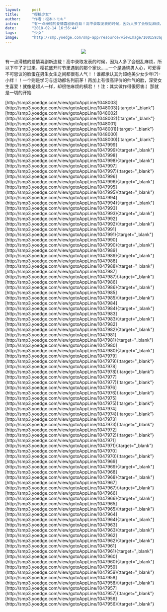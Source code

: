 ```yaml
---
layout:     post
title:      "樱桃少女"
author:     "作者：松本トモキ"
intro:      "有一点滑稽的爱情喜剧新连载！高中录取发表的时候，因为人多了会很乱麻烦，所以下午了才过来。樱花盛开时节里遇到的那个家伙……一个是通晓男人心，可爱得不可思议的脸蛋在男生女生之间都很有人气！！谁都承认其为超绝美少女少年(?)-小绊！！一个则是学习与运动都名列前茅！再加上有很高评价的帅气的脸，深受女生喜爱！就像是超人一样，却很怕麻烦的槙君！！注：其实做作得很厉害:）那就是一切的开始"
date:       "2018-02-14 16:56:44"
tags:       "少女"
image:      "http://smp.yoedge.com/smp-app/resource/viewImage/1001593appline.png"
---
```

<div style="text-align: center">
<p><img src="http://smp.yoedge.com/smp-app/resource/viewImage/1001593appline.png"/></p>
</div>
<p class="post-meta">
<span>有一点滑稽的爱情喜剧新连载！高中录取发表的时候，因为人多了会很乱麻烦，所以下午了才过来。樱花盛开时节里遇到的那个家伙……一个是通晓男人心，可爱得不可思议的脸蛋在男生女生之间都很有人气！！谁都承认其为超绝美少女少年(?)-小绊！！一个则是学习与运动都名列前茅！再加上有很高评价的帅气的脸，深受女生喜爱！就像是超人一样，却很怕麻烦的槙君！！注：其实做作得很厉害:）那就是一切的开始</span>
</p>
[http://smp3.yoedge.com/view/gotoAppLine/1048003](http://smp3.yoedge.com/view/gotoAppLine/1048003){:target="_blank"}
[http://smp3.yoedge.com/view/gotoAppLine/1048002](http://smp3.yoedge.com/view/gotoAppLine/1048002){:target="_blank"}
[http://smp3.yoedge.com/view/gotoAppLine/1048001](http://smp3.yoedge.com/view/gotoAppLine/1048001){:target="_blank"}
[http://smp3.yoedge.com/view/gotoAppLine/1048000](http://smp3.yoedge.com/view/gotoAppLine/1048000){:target="_blank"}
[http://smp3.yoedge.com/view/gotoAppLine/1047999](http://smp3.yoedge.com/view/gotoAppLine/1047999){:target="_blank"}
[http://smp3.yoedge.com/view/gotoAppLine/1047998](http://smp3.yoedge.com/view/gotoAppLine/1047998){:target="_blank"}
[http://smp3.yoedge.com/view/gotoAppLine/1047997](http://smp3.yoedge.com/view/gotoAppLine/1047997){:target="_blank"}
[http://smp3.yoedge.com/view/gotoAppLine/1047996](http://smp3.yoedge.com/view/gotoAppLine/1047996){:target="_blank"}
[http://smp3.yoedge.com/view/gotoAppLine/1047995](http://smp3.yoedge.com/view/gotoAppLine/1047995){:target="_blank"}
[http://smp3.yoedge.com/view/gotoAppLine/1047994](http://smp3.yoedge.com/view/gotoAppLine/1047994){:target="_blank"}
[http://smp3.yoedge.com/view/gotoAppLine/1047993](http://smp3.yoedge.com/view/gotoAppLine/1047993){:target="_blank"}
[http://smp3.yoedge.com/view/gotoAppLine/1047992](http://smp3.yoedge.com/view/gotoAppLine/1047992){:target="_blank"}
[http://smp3.yoedge.com/view/gotoAppLine/1047991](http://smp3.yoedge.com/view/gotoAppLine/1047991){:target="_blank"}
[http://smp3.yoedge.com/view/gotoAppLine/1047990](http://smp3.yoedge.com/view/gotoAppLine/1047990){:target="_blank"}
[http://smp3.yoedge.com/view/gotoAppLine/1047989](http://smp3.yoedge.com/view/gotoAppLine/1047989){:target="_blank"}
[http://smp3.yoedge.com/view/gotoAppLine/1047988](http://smp3.yoedge.com/view/gotoAppLine/1047988){:target="_blank"}
[http://smp3.yoedge.com/view/gotoAppLine/1047987](http://smp3.yoedge.com/view/gotoAppLine/1047987){:target="_blank"}
[http://smp3.yoedge.com/view/gotoAppLine/1047986](http://smp3.yoedge.com/view/gotoAppLine/1047986){:target="_blank"}
[http://smp3.yoedge.com/view/gotoAppLine/1047985](http://smp3.yoedge.com/view/gotoAppLine/1047985){:target="_blank"}
[http://smp3.yoedge.com/view/gotoAppLine/1047984](http://smp3.yoedge.com/view/gotoAppLine/1047984){:target="_blank"}
[http://smp3.yoedge.com/view/gotoAppLine/1047983](http://smp3.yoedge.com/view/gotoAppLine/1047983){:target="_blank"}
[http://smp3.yoedge.com/view/gotoAppLine/1047982](http://smp3.yoedge.com/view/gotoAppLine/1047982){:target="_blank"}
[http://smp3.yoedge.com/view/gotoAppLine/1047981](http://smp3.yoedge.com/view/gotoAppLine/1047981){:target="_blank"}
[http://smp3.yoedge.com/view/gotoAppLine/1047980](http://smp3.yoedge.com/view/gotoAppLine/1047980){:target="_blank"}
[http://smp3.yoedge.com/view/gotoAppLine/1047979](http://smp3.yoedge.com/view/gotoAppLine/1047979){:target="_blank"}
[http://smp3.yoedge.com/view/gotoAppLine/1047978](http://smp3.yoedge.com/view/gotoAppLine/1047978){:target="_blank"}
[http://smp3.yoedge.com/view/gotoAppLine/1047977](http://smp3.yoedge.com/view/gotoAppLine/1047977){:target="_blank"}
[http://smp3.yoedge.com/view/gotoAppLine/1047976](http://smp3.yoedge.com/view/gotoAppLine/1047976){:target="_blank"}
[http://smp3.yoedge.com/view/gotoAppLine/1047975](http://smp3.yoedge.com/view/gotoAppLine/1047975){:target="_blank"}
[http://smp3.yoedge.com/view/gotoAppLine/1047974](http://smp3.yoedge.com/view/gotoAppLine/1047974){:target="_blank"}
[http://smp3.yoedge.com/view/gotoAppLine/1047973](http://smp3.yoedge.com/view/gotoAppLine/1047973){:target="_blank"}
[http://smp3.yoedge.com/view/gotoAppLine/1047972](http://smp3.yoedge.com/view/gotoAppLine/1047972){:target="_blank"}
[http://smp3.yoedge.com/view/gotoAppLine/1047971](http://smp3.yoedge.com/view/gotoAppLine/1047971){:target="_blank"}
[http://smp3.yoedge.com/view/gotoAppLine/1047970](http://smp3.yoedge.com/view/gotoAppLine/1047970){:target="_blank"}
[http://smp3.yoedge.com/view/gotoAppLine/1047969](http://smp3.yoedge.com/view/gotoAppLine/1047969){:target="_blank"}
[http://smp3.yoedge.com/view/gotoAppLine/1047968](http://smp3.yoedge.com/view/gotoAppLine/1047968){:target="_blank"}
[http://smp3.yoedge.com/view/gotoAppLine/1047967](http://smp3.yoedge.com/view/gotoAppLine/1047967){:target="_blank"}
[http://smp3.yoedge.com/view/gotoAppLine/1047966](http://smp3.yoedge.com/view/gotoAppLine/1047966){:target="_blank"}
[http://smp3.yoedge.com/view/gotoAppLine/1047965](http://smp3.yoedge.com/view/gotoAppLine/1047965){:target="_blank"}
[http://smp3.yoedge.com/view/gotoAppLine/1047964](http://smp3.yoedge.com/view/gotoAppLine/1047964){:target="_blank"}
[http://smp3.yoedge.com/view/gotoAppLine/1047963](http://smp3.yoedge.com/view/gotoAppLine/1047963){:target="_blank"}
[http://smp3.yoedge.com/view/gotoAppLine/1047962](http://smp3.yoedge.com/view/gotoAppLine/1047962){:target="_blank"}
[http://smp3.yoedge.com/view/gotoAppLine/1047961](http://smp3.yoedge.com/view/gotoAppLine/1047961){:target="_blank"}
[http://smp3.yoedge.com/view/gotoAppLine/1047960](http://smp3.yoedge.com/view/gotoAppLine/1047960){:target="_blank"}
[http://smp3.yoedge.com/view/gotoAppLine/1047959](http://smp3.yoedge.com/view/gotoAppLine/1047959){:target="_blank"}
[http://smp3.yoedge.com/view/gotoAppLine/1047958](http://smp3.yoedge.com/view/gotoAppLine/1047958){:target="_blank"}
[http://smp3.yoedge.com/view/gotoAppLine/1047957](http://smp3.yoedge.com/view/gotoAppLine/1047957){:target="_blank"}
[http://smp3.yoedge.com/view/gotoAppLine/1047956](http://smp3.yoedge.com/view/gotoAppLine/1047956){:target="_blank"}


